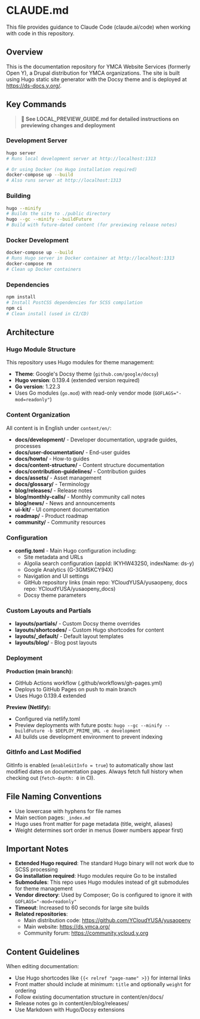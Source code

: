 # CLAUDE.md

This file provides guidance to Claude Code (claude.ai/code) when working with code in this repository.

## Overview

This is the documentation repository for YMCA Website Services (formerly Open Y), a Drupal distribution for YMCA organizations. The site is built using Hugo static site generator with the Docsy theme and is deployed at https://ds-docs.y.org/.

## Key Commands

> **📖 See LOCAL_PREVIEW_GUIDE.md for detailed instructions on previewing changes and deployment**

### Development Server
```bash
hugo server
# Runs local development server at http://localhost:1313

# Or using Docker (no Hugo installation required)
docker-compose up --build
# Also runs server at http://localhost:1313
```

### Building
```bash
hugo --minify
# Builds the site to ./public directory
hugo --gc --minify --buildFuture
# Build with future-dated content (for previewing release notes)
```

### Docker Development
```bash
docker-compose up --build
# Runs Hugo server in Docker container at http://localhost:1313
docker-compose rm
# Clean up Docker containers
```

### Dependencies
```bash
npm install
# Install PostCSS dependencies for SCSS compilation
npm ci
# Clean install (used in CI/CD)
```

## Architecture

### Hugo Module Structure

This repository uses Hugo modules for theme management:
- **Theme**: Google's Docsy theme (`github.com/google/docsy`)
- **Hugo version**: 0.139.4 (extended version required)
- **Go version**: 1.22.3
- Uses Go modules (`go.mod`) with read-only vendor mode (`GOFLAGS="-mod=readonly"`)

### Content Organization

All content is in English under `content/en/`:
- **docs/development/** - Developer documentation, upgrade guides, processes
- **docs/user-documentation/** - End-user guides
- **docs/howto/** - How-to guides
- **docs/content-structure/** - Content structure documentation
- **docs/contribution-guidelines/** - Contribution guides
- **docs/assets/** - Asset management
- **docs/glossary/** - Terminology
- **blog/releases/** - Release notes
- **blog/monthly-calls/** - Monthly community call notes
- **blog/news/** - News and announcements
- **ui-kit/** - UI component documentation
- **roadmap/** - Product roadmap
- **community/** - Community resources

### Configuration

- **config.toml** - Main Hugo configuration including:
  - Site metadata and URLs
  - Algolia search configuration (appId: IKYHW432S0, indexName: ds-y)
  - Google Analytics (G-3GMSKCY94X)
  - Navigation and UI settings
  - GitHub repository links (main repo: YCloudYUSA/yusaopeny, docs repo: YCloudYUSA/yusaopeny_docs)
  - Docsy theme parameters

### Custom Layouts and Partials

- **layouts/partials/** - Custom Docsy theme overrides
- **layouts/shortcodes/** - Custom Hugo shortcodes for content
- **layouts/_default/** - Default layout templates
- **layouts/blog/** - Blog post layouts

### Deployment

**Production (main branch):**
- GitHub Actions workflow (.github/workflows/gh-pages.yml)
- Deploys to GitHub Pages on push to main branch
- Uses Hugo 0.139.4 extended

**Preview (Netlify):**
- Configured via netlify.toml
- Preview deployments with future posts: `hugo --gc --minify --buildFuture -b $DEPLOY_PRIME_URL -e development`
- All builds use development environment to prevent indexing

### GitInfo and Last Modified

GitInfo is enabled (`enableGitInfo = true`) to automatically show last modified dates on documentation pages. Always fetch full history when checking out (`fetch-depth: 0` in CI).

## File Naming Conventions

- Use lowercase with hyphens for file names
- Main section pages: `_index.md`
- Hugo uses front matter for page metadata (title, weight, aliases)
- Weight determines sort order in menus (lower numbers appear first)

## Important Notes

- **Extended Hugo required**: The standard Hugo binary will not work due to SCSS processing
- **Go installation required**: Hugo modules require Go to be installed
- **Submodules**: This repo uses Hugo modules instead of git submodules for theme management
- **Vendor directory**: Used by Composer; Go is configured to ignore it with `GOFLAGS="-mod=readonly"`
- **Timeout**: Increased to 60 seconds for large site builds
- **Related repositories**:
  - Main distribution code: https://github.com/YCloudYUSA/yusaopeny
  - Main website: https://ds.ymca.org/
  - Community forum: https://community.ycloud.y.org

## Content Guidelines

When editing documentation:
- Use Hugo shortcodes like `{{< relref "page-name" >}}` for internal links
- Front matter should include at minimum: `title` and optionally `weight` for ordering
- Follow existing documentation structure in content/en/docs/
- Release notes go in content/en/blog/releases/
- Use Markdown with Hugo/Docsy extensions
